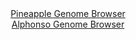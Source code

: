 <div id="Pineapple_Genome_Browser" align="center">
  <a href="https://igv.org/app/?sessionURL=blob:zZJdb9owGIX_iyWqTQqJHQMhkdAELS0I1A8QpR.qIpM4wSWxg20SPsR_n4c27WaVysWmSe.F_cp.fc7xcwAllYoJDgLg2qhpIwQsoJaimpK8yOgtyakCQUIyRS0gaUIl5REFwQEkRGkym4zNzaXWhQoch.minhOeClthm.RkLziplB2J3LkUWUYWQhItpHJ6kpTCYWlZr.iCFIVt3sZ204mJJg7JiqXgSjgF5WlYmXnhr1aYUi5yGuabTLOTgNDoMRpjOyHfuvNpN4qoUiO6G8ad7mjYfcT92ctN6_JldjeYz1rziylLOdEbSTvRBlUidmvu9e2K.Xf3frydrR.n_tNSNx5q.Oqivy2YpKqDPORhz_N910TDeEy3_5NrU.xM5.k97k3Hw5rbM9VoXK8XNzgaSp0z.r6fDz_wfrRAJqKNoQFES.kFCFoYtqym26r_WKK2BaFvEpKCgeD1zQJakmhljr8egN4Vhhmg6HpzwscCQsZUgqDuQ.ghM77Z8BrQ99HROoCNzP5evNezie9Bt.u6rTBhmTZAx6HihbIJ53YZJXa6PzPPaoJ6uJ.PrsT.Zb3aDXw0GEk8vb1rwz9miY1_8_TpC43Rzyj6J.R9RoitF.fiNpDPWbNcPq.He_Ve9N_hGD31Vu388ub5w3jOiyYRMifanDcds_1JW0kkI1ybRskUW7CM6d3cpCgqECAXG2hBJDJhKAQyXXyBFrRQE379DSc.vh2_Aw--">Pineapple Genome Browser</a>
</div>
<div id="Alphonso_Genome_Browser" align="center">
  <a href="https://igv.org/app/?sessionURL=blob:zZJdb9owFIb_i6VWmxQSJyEJiVRNKS0MaEAFARtVFZnECW4TO9gmfIn_PlNt2k0nlYtNk3xhH_njPY.fI6gxF4RREABLNx3dNIEGxIptJ6isCjxEJRYgyFAhsAY4zjDHNMEgOIIMCYmm4wd1ciVlJQLDILJqlIjmTBe2jkp0YBRthZ6w0mizokBLxpFkXBi3HNXMIHnd2OIlqipdvW3rjpEiiQxUVCtGBTMqTPN4q.6Lf5XiHFNW4rjcFJK8BYhVHpUx1TP0JZxPwiTBQgzwvpfehINeOLPvp4uu215MR1_nU3d.PSE5RXLD8Y3vuqNoJmffv43nY68Lr6yOf7vr388ParYLr.y76_tdRTgWN6ZnerbXgn5LwSE0xbv_qW81yIW9vy7Ww1b7MWf2Qfa70foBth.TcNfrz3p_6PukgYIlG.UCSFbcC0yo2dDVHMttnKdmS4PQV3Q4IyB4etaA5Ch5VdufjkDuK2UMEHi9eZNHA4ynmIOg4UPomb5vOU2vCX3fPGlHsOHF30PbmY59D1qhZblxRgqpdE5jQSuhI0r1Osn0_HAhy5GbvIzuBm7ZstLhInkkJkt7UQf3J9N3WZ4pqaffvk81.pFE_8S6jwTR5fJS1faRM4mw2HYje53WmTNZRV0vbY5flu.rdsZzGZqM8RJJtV9V1PKnbTXiBFGpCjURZEkKIvdzRZFtQWBatpIWJKxgykLA8.UnqEHNdODn33Lap.fTDw--">Alphonso Genome Browser</a>
</div>

